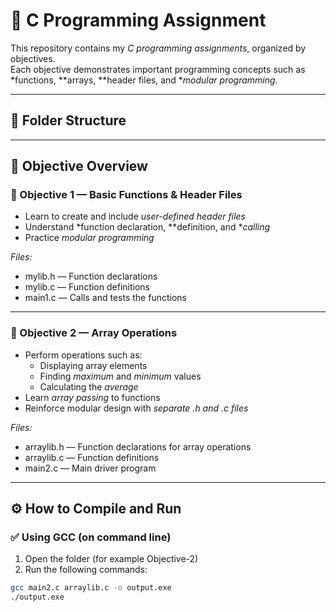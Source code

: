 # 🧠 C Programming Assignment

This repository contains my *C programming assignments*, organized by objectives.  
Each objective demonstrates important programming concepts such as *functions, **arrays, **header files, and **modular programming*.

---

## 📂 Folder Structure

---

## 🎯 Objective Overview

### 🧩 Objective 1 — Basic Functions & Header Files
- Learn to create and include *user-defined header files*
- Understand *function declaration, **definition, and **calling*
- Practice *modular programming*

*Files:*
- mylib.h — Function declarations  
- mylib.c — Function definitions  
- main1.c — Calls and tests the functions  

---

### 🔢 Objective 2 — Array Operations
- Perform operations such as:
  - Displaying array elements  
  - Finding *maximum* and *minimum* values  
  - Calculating the *average*
- Learn *array passing* to functions
- Reinforce modular design with *separate .h and .c files*

*Files:*
- arraylib.h — Function declarations for array operations  
- arraylib.c — Function definitions  
- main2.c — Main driver program  

---

## ⚙ How to Compile and Run

### ✅ Using GCC (on command line)
1. Open the folder (for example Objective-2)
2. Run the following commands:

```bash
gcc main2.c arraylib.c -o output.exe
./output.exe
